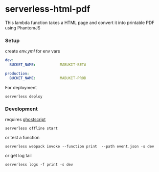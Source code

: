 serverless-html-pdf
===================

This lambda function takes a HTML page and convert it into printable PDF using PhantomJS

### Setup

create *env.yml* for env vars
``` yaml
dev:
  BUCKET_NAME:           MABUKIT-BETA

production:
  BUCKET_NAME:           MABUKIT-PROD
```

For deployment
```
serverless deploy
```

### Development
requires [ghostscript](https://www.ghostscript.com/)

```
serverless offline start
```
or test a function
```
serverless webpack invoke --function print  --path event.json -s dev
```
or get log tail
```
serverless logs -f print -s dev
```
